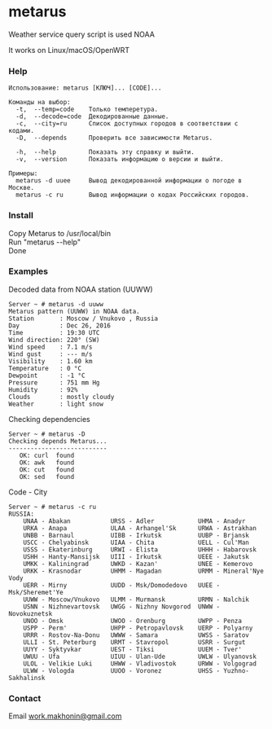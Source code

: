 # metarus
Weather service query script is used NOAA

It works on Linux/macOS/OpenWRT

### Help

    Использование: metarus [КЛЮЧ]... [CODE]...
    
    Команды на выбор:
      -t,  --temp=code    Только темперетура.
      -d,  --decode=code  Декодированные данные.
      -c,  --city=ru      Список доступных городов в соответствии с кодами.
      -D,  --depends      Проверить все зависимости Metarus.

      -h,  --help         Показать эту справку и выйти.
      -v,  --version      Показать информацию о версии и выйти.

    Примеры:
      metarus -d uuee     Вывод декодированной информации о погоде в Москве.
      metarus -c ru       Вывод информации о кодах Российских городов.
  
### Install
Copy Metarus to /usr/local/bin  
Run "metarus --help"  
Done

### Examples
Decoded data from NOAA station (UUWW)

    Server ~ # metarus -d uuww
    Metarus pattern (UUWW) in NOAA data.
    Station       : Moscow / Vnukovo , Russia  
    Day           : Dec 26, 2016  
    Time          : 19:30 UTC 
    Wind direction: 220° (SW) 
    Wind speed    : 7.1 m/s 
    Wind gust     : --- m/s 
    Visibility    : 1.60 km 
    Temperature   : 0 °C 
    Dewpoint      : -1 °C 
    Pressure      : 751 mm Hg 
    Humidity      : 92% 
    Clouds        : mostly cloudy 
    Weather       : light snow 
  
Checking dependencies  

    Server ~ # metarus -D
    Checking depends Metarus...
    ---------------------------
       OK: curl	 found
       OK: awk	 found
       OK: cut	 found
       OK: sed	 found
  
Code - City  

    Server ~ # metarus -c ru
    RUSSIA: 
        UNAA - Abakan		    URSS - Adler		    UHMA - Anadyr
        URKA - Anapa		    ULAA - Arhangel'Sk	    URWA - Astrakhan
        UNBB - Barnaul		    UIBB - Irkutsk		    UUBP - Brjansk
        USCC - Chelyabinsk	    UIAA - Chita		    UELL - Cul'Man
        USSS - Ekaterinburg	    URWI - Elista		    UHHH - Habarovsk
        USHH - Hanty-Mansijsk	UIII - Irkutsk		    UEEE - Jakutsk
        UMKK - Kaliningrad	    UWKD - Kazan'		    UNEE - Kemerovo
        URKK - Krasnodar	    UHMM - Magadan		    URMM - Mineral'Nye Vody
        UERR - Mirny		    UUDD - Msk/Domodedovo	UUEE - Msk/Sheremet'Ye
        UUWW - Moscow/Vnukovo	ULMM - Murmansk	        URMN - Nalchik
        USNN - Nizhnevartovsk	UWGG - Nizhny Novgorod	UNWW - Novokuznetsk
        UNOO - Omsk		        UWOO - Orenburg	        UWPP - Penza
        USPP - Perm'		    UHPP - Petropavlovsk	UERP - Polyarny
        URRR - Rostov-Na-Donu	UWWW - Samara		    UWSS - Saratov
        ULLI - St. Peterburg	URMT - Stavropol	    USRR - Surgut
        UUYY - Syktyvkar	    UEST - Tiksi		    UUEM - Tver'
        UWUU - Ufa		        UIUU - Ulan-Ude	        UWLW - Ulyanovsk
        ULOL - Velikie Luki	    UHWW - Vladivostok	    URWW - Volgograd
        ULWW - Vologda		    UUOO - Voronez		    UHSS - Yuzhno-Sakhalinsk

### Contact
Email <work.makhonin@gmail.com>

